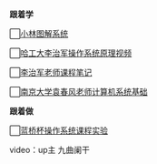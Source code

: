 **跟着学**

⬜[小林图解系统](https://xiaolincoding.com/os/)

⬜[哈工大李治军操作系统原理视频](https://www.bilibili.com/video/BV1d4411v7u7/?vd_source=98edb319e59affabde4d9cb2731826cd)

⬜[李治军老师课程笔记](https://www.yuque.com/milesgo/lxvcbh/iga76w)

⬜[南京大学袁春风老师计算机系统基础](https://www.bilibili.com/video/BV1kE411X7S5?spm_id_from=..search-card.all.click&vd_source=98edb319e59affabde4d9cb2731826cd)

**跟着做**

⬜[蓝桥杯操作系统课程实验](https://www.lanqiao.cn/courses/115)

video：up主 九曲阑干
